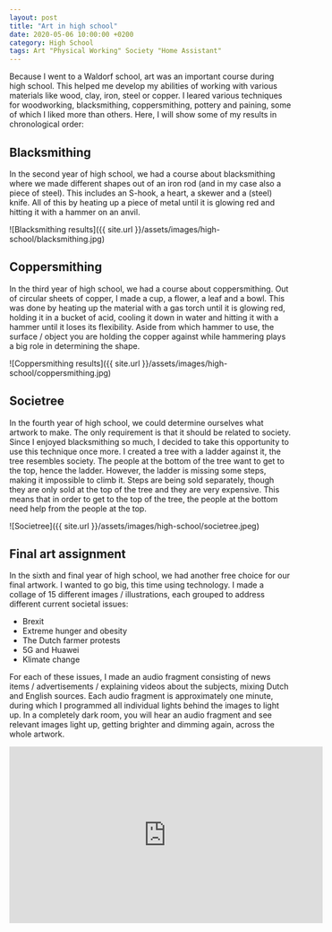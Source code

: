 ```yaml
---
layout: post
title: "Art in high school"
date: 2020-05-06 10:00:00 +0200
category: High School
tags: Art "Physical Working" Society "Home Assistant"
---
```


Because I went to a Waldorf school, art was an important course during high school. This helped me develop my abilities of working with various materials like wood, clay, iron, steel or copper. I leared various techniques for woodworking, blacksmithing, coppersmithing, pottery and paining, some of which I liked more than others. Here, I will show some of my results in chronological order:

## Blacksmithing
In the second year of high school, we had a course about blacksmithing where we made different shapes out of an iron rod (and in my case also a piece of steel). This includes an S-hook, a heart, a skewer and a (steel) knife. All of this by heating up a piece of metal until it is glowing red and hitting it with a hammer on an anvil.

![Blacksmithing results]({{ site.url }}/assets/images/high-school/blacksmithing.jpg)

## Coppersmithing
In the third year of high school, we had a course about coppersmithing. Out of circular sheets of copper, I made a cup, a flower, a leaf and a bowl. This was done by heating up the material with a gas torch until it is glowing red, holding it in a bucket of acid, cooling it down in water and hitting it with a hammer until it loses its flexibility. Aside from which hammer to use, the surface / object you are holding the copper against while hammering plays a big role in determining the shape. 

![Coppersmithing results]({{ site.url }}/assets/images/high-school/coppersmithing.jpg)

## Societree
In the fourth year of high school, we could determine ourselves what artwork to make. The only requirement is that it should be related to society. Since I enjoyed blacksmithing so much, I decided to take this opportunity to use this technique once more. I created a tree with a ladder against it, the tree resembles society. The people at the bottom of the tree want to get to the top, hence the ladder. However, the ladder is missing some steps, making it impossible to climb it. Steps are being sold separately, though they are only sold at the top of the tree and they are very expensive. This means that in order to get to the top of the tree, the people at the bottom need help from the people at the top.

![Societree]({{ site.url }}/assets/images/high-school/societree.jpeg)

## Final art assignment
In the sixth and final year of high school, we had another free choice for our final artwork. I wanted to go big, this time using technology. I made a collage of 15 different images / illustrations, each grouped to address different current societal issues: 

- Brexit
- Extreme hunger and obesity
- The Dutch farmer protests
- 5G and Huawei
- Klimate change

For each of these issues, I made an audio fragment consisting of news items / advertisements / explaining videos about the subjects, mixing Dutch and English sources. Each audio fragment is approximately one minute, during which I programmed all individual lights behind the images to light up. In a completely dark room, you will hear an audio fragment and see relevant images light up, getting brighter and dimming again, across the whole artwork.

<iframe width="560" height="315" src="https://www.youtube-nocookie.com/embed/ANfDXEvvNpM" title="YouTube video player" frameborder="0" allow="accelerometer; autoplay; clipboard-write; encrypted-media; gyroscope; picture-in-picture" allowfullscreen></iframe>

<!-- You’ll find this post in your `_posts` directory. Go ahead and edit it and re-build the site to see your changes. You can rebuild the site in many different ways, but the most common way is to run `jekyll serve`, which launches a web server and auto-regenerates your site when a file is updated.

Jekyll requires blog post files to be named according to the following format:

`YEAR-MONTH-DAY-title.MARKUP`

Where `YEAR` is a four-digit number, `MONTH` and `DAY` are both two-digit numbers, and `MARKUP` is the file extension representing the format used in the file. After that, include the necessary front matter. Take a look at the source for this post to get an idea about how it works.

Jekyll also offers powerful support for code snippets:

{% highlight ruby %}
def print_hi(name)
  puts "Hi, #{name}"
end
print_hi('Tom')
#=> prints 'Hi, Tom' to STDOUT.
{% endhighlight %}

Check out the [Jekyll docs][jekyll-docs] for more info on how to get the most out of Jekyll. File all bugs/feature requests at [Jekyll’s GitHub repo][jekyll-gh]. If you have questions, you can ask them on [Jekyll Talk][jekyll-talk].

[jekyll-docs]: https://jekyllrb.com/docs/home
[jekyll-gh]:   https://github.com/jekyll/jekyll
[jekyll-talk]: https://talk.jekyllrb.com/ -->
